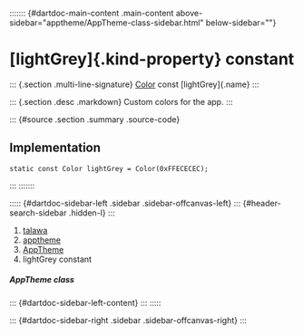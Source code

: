 ::::::: {#dartdoc-main-content .main-content above-sidebar="apptheme/AppTheme-class-sidebar.html" below-sidebar=""}
<div>

# [lightGrey]{.kind-property} constant

</div>

::: {.section .multi-line-signature}
[Color](https://api.flutter.dev/flutter/painting/Color-class.html) const
[lightGrey]{.name}
:::

::: {.section .desc .markdown}
Custom colors for the app.
:::

::: {#source .section .summary .source-code}
## Implementation

``` language-dart
static const Color lightGrey = Color(0xFFECECEC);
```
:::
:::::::

::::: {#dartdoc-sidebar-left .sidebar .sidebar-offcanvas-left}
::: {#header-search-sidebar .hidden-l}
:::

1.  [talawa](../../index.html)
2.  [apptheme](../../apptheme/)
3.  [AppTheme](../../apptheme/AppTheme-class.html)
4.  lightGrey constant

##### AppTheme class

::: {#dartdoc-sidebar-left-content}
:::
:::::

::: {#dartdoc-sidebar-right .sidebar .sidebar-offcanvas-right}
:::
